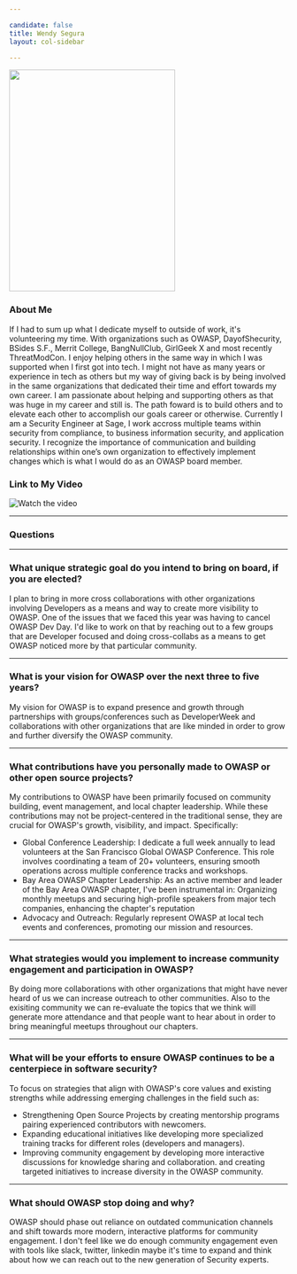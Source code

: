 ```yaml
---

candidate: false
title: Wendy Segura 
layout: col-sidebar

---
```


<img src="https://github.com/wendysegura/www-board-candidates/blob/master/assets/images/Wendy.jpg" width="300" height="400" />

### About Me
If I had to sum up what I dedicate myself to outside of work, it's volunteering my time. With organizations such as OWASP, DayofShecurity, BSides S.F., Merrit College, BangNullClub, GirlGeek X and most recently ThreatModCon. I enjoy helping others in the same way in which I was supported when I first got into tech. I might not have as many years or experience in tech as others but my way of giving back is by being involved in the same organizations that dedicated their time and effort towards my own career. 
I am passionate about helping and supporting others as that was huge in my career and still is. The path foward is to build others and to elevate each other to accomplish our goals career or otherwise. 
Currently I am a Security Engineer at Sage, I work accross multiple teams within security from compliance, to business information security, and application security. I recognize the importance of communication and building relationships within one’s own organization to effectively implement changes which is what I would do as an OWASP board member. 


### Link to My Video
![Watch the video](https://youtu.be/L1dvkDF_Rh4)

---
### Questions

---

### What unique strategic goal do you intend to bring on board, if you are elected? 

I plan to bring in more cross collaborations with other organizations involving Developers as a means and way to create more visibility to OWASP. One of the issues that we faced this year was having to cancel OWASP Dev Day. I'd like to work on that by reaching out to a few groups that are Developer focused and doing cross-collabs as a means to get OWASP noticed more by that particular community.


---
### What is your vision for OWASP over the next three to five years? ###
My vision for OWASP is to expand presence and growth through partnerships with groups/conferences such as DeveloperWeek and collaborations with other organizations that are like minded in order to grow and further diversify the OWASP community. 



---
### What contributions have you personally made to OWASP or other open source projects? ###
My contributions to OWASP have been primarily focused on community building, event management, and local chapter leadership. While these contributions may not be project-centered in the traditional sense, they are crucial for OWASP's growth, visibility, and impact. Specifically: 
* Global Conference Leadership:
I dedicate a full week annually to lead volunteers at the San Francisco Global OWASP Conference.
This role involves coordinating a team of 20+ volunteers, ensuring smooth operations across multiple conference tracks and workshops.
* Bay Area OWASP Chapter Leadership:
As an active member and leader of the Bay Area OWASP chapter, I've been instrumental in:
Organizing monthly meetups and securing high-profile speakers from major tech companies, enhancing the chapter's reputation
* Advocacy and Outreach:
Regularly represent OWASP at local tech events and conferences, promoting our mission and resources.

---
### What strategies would you implement to increase community engagement and participation in OWASP? ###
By doing more collaborations with other organizations that might have never heard of us we can increase outreach to other communities. Also to the exisiting community we can re-evaluate the topics that we think will generate more attendance and that people want to hear about in order to bring meaningful meetups throughout our chapters.


---
### What will be your efforts to ensure OWASP continues to be a centerpiece in software security? ###
To focus on strategies that align with OWASP's core values and existing strengths while addressing emerging challenges in the field such as: 
* Strengthening Open Source Projects by creating mentorship programs pairing experienced contributors with newcomers.
* Expanding educational initiatives like developing more specialized training tracks for different roles (developers and managers).
* Improving community engagement by developing more interactive discussions for knowledge sharing and collaboration.
and creating targeted initiatives to increase diversity in the OWASP community.


---
### What should OWASP stop doing and why? ###
OWASP should phase out reliance on outdated communication channels and shift towards more modern, interactive platforms for community engagement. I don't feel like we do enough community engagement even with tools like slack, twitter, linkedin maybe it's time to expand and think about how we can reach out to the new generation of Security experts. 
